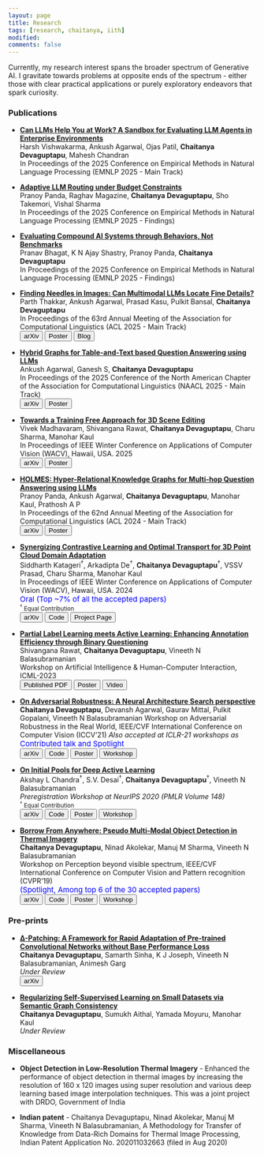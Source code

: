 ```yaml
---
layout: page
title: Research
tags: [research, chaitanya, iith]
modified: 
comments: false
---
```


Currently, my research interest spans the broader spectrum of Generative AI. I gravitate towards problems at opposite ends of the spectrum - either those with clear practical applications or purely exploratory endeavors that spark curiosity.


### Publications

* [**Can LLMs Help You at Work? A Sandbox for Evaluating LLM Agents in Enterprise Environments**]()  
Harsh Vishwakarma, Ankush Agarwal, Ojas Patil, **Chaitanya Devaguptapu**, Mahesh Chandran<br>
In Proceedings of the 2025 Conference on Empirical Methods in Natural Language Processing (EMNLP 2025 - Main Track)<br> 

* [**Adaptive LLM Routing under Budget Constraints**]()  
Pranoy Panda, Raghav Magazine, **Chaitanya Devaguptapu**, Sho Takemori, Vishal Sharma<br>
In Proceedings of the 2025 Conference on Empirical Methods in Natural Language Processing (EMNLP 2025 - Findings)<br> 

* [**Evaluating Compound AI Systems through Behaviors, Not Benchmarks**]()  
Pranav Bhagat, K N Ajay Shastry, Pranoy Panda, **Chaitanya Devaguptapu**<br>
In Proceedings of the 2025 Conference on Empirical Methods in Natural Language Processing (EMNLP 2025 - Findings)<br> 


* [**Finding Needles in Images: Can Multimodal LLMs Locate Fine Details?**](https://www.arxiv.org/abs/2508.05053)  
Parth Thakkar, Ankush Agarwal, Prasad Kasu, Pulkit Bansal, **Chaitanya Devaguptapu**<br>
In Proceedings of the 63rd Annual Meeting of the Association for Computational Linguistics (ACL 2025 - Main Track)<br> 
[<button type="button" class="btn btn-danger">arXiv</button>](https://www.arxiv.org/abs/2508.05053)
[<button type="button" class="btn btn-success">Poster</button>](/reports/finding_needles_poster.pdf)
[<button type="button" class="btn btn-warning">Blog</button>](https://blog-en.fltech.dev/entry/2025/06/02/NAACL25-HybridGraphs-en)

* [**Hybrid Graphs for Table-and-Text based Question Answering using LLMs**](https://arxiv.org/abs/2501.17767)  
Ankush Agarwal, Ganesh S, **Chaitanya Devaguptapu**<br>
In Proceedings of the 2025 Conference of the North American Chapter of the Association for Computational Linguistics (NAACL 2025 - Main Track)<br> 
[<button type="button" class="btn btn-danger">arXiv</button>](https://arxiv.org/abs/2501.17767)
[<button type="button" class="btn btn-success">Poster</button>](/reports/Hybrid-Graphs_NAACL25_Poster.pdf)

* [**Towards a Training Free Approach for 3D Scene Editing**](https://arxiv.org/abs/2412.12766)  
Vivek Madhavaram, Shivangana Rawat, **Chaitanya Devaguptapu**, Charu Sharma, Manohar Kaul<br>
In Proceedings of IEEE Winter Conference on Applications of Computer Vision (WACV), Hawaii, USA. 2025<br> 
[<button type="button" class="btn btn-danger">arXiv</button>](https://arxiv.org/abs/2412.12766)
[<button type="button" class="btn btn-success">Poster</button>](/reports/towards_training_free_editingposter.pdf)

* [**HOLMES: Hyper-Relational Knowledge Graphs for Multi-hop Question Answering using LLMs**](https://arxiv.org/abs/2406.06027)  
Pranoy Panda, Ankush Agarwal, **Chaitanya Devaguptapu**, Manohar Kaul, Prathosh A P <br>
In Proceedings of the 62nd Annual Meeting of the Association for Computational Linguistics (ACL 2024 - Main Track)<br> 
[<button type="button" class="btn btn-danger">arXiv</button>](https://arxiv.org/abs/2406.06027)
[<button type="button" class="btn btn-success">Poster</button>](/reports/ACL24_HOLMES_poster.pdf)

* [**Synergizing Contrastive Learning and Optimal Transport for 3D Point Cloud Domain Adaptation**](https://arxiv.org/abs/2308.14126)  
Siddharth Katageri<sup>&dagger;</sup>, Arkadipta De<sup>&dagger;</sup>, **Chaitanya Devaguptapu**<sup>&dagger;</sup>, VSSV Prasad, Charu Sharma, Manohar Kaul<br>
In Proceedings of IEEE Winter Conference on Applications of Computer Vision (WACV), Hawaii, USA. 2024 <br>  <span style="color:blue;font-size:15px" >Oral (Top ~7% of all the accepted papers) </span> <br> 
 <sup><sup>&dagger;</sup> Equal Contribution</sup>  
[<button type="button" class="btn btn-danger">arXiv</button>](https://arxiv.org/abs/2308.14126)
[<button type="button" class="btn btn-info">Code</button>](https://github.com/siddharthKatageri/COT)
[<button type="button" class="btn btn-success">Project Page</button>](https://siddharthkatageri.github.io/COT/)

* [**Partial Label Learning meets Active Learning: Enhancing Annotation Efficiency through Binary Questioning**](https://dmlr.ai/assets/accepted-papers/75/CameraReady/icml2023_camera_ready.pdf) <br>
Shivangana Rawat, **Chaitanya Devaguptapu**, Vineeth N Balasubramanian <br>
 Workshop on Artificial Intelligence & Human-Computer Interaction, ICML-2023 <br>
[<button type="button" class="btn btn-danger">Published PDF</button>](https://dmlr.ai/assets/accepted-papers/75/CameraReady/icml2023_camera_ready.pdf)
[<button type="button" class="btn btn-success">Poster</button>](/reports/klr_poster.pdf)
[<button type="button" class="btn btn-warning">Video</button>](/reports/klr_video.mp4)

* [**On Adversarial Robustness: A Neural Architecture Search perspective**](http://arxiv.org/abs/2007.08428)  
 **Chaitanya Devaguptapu**, Devansh Agarwal, Gaurav Mittal, Pulkit Gopalani, Vineeth N Balasubramanian
 Workshop on Adversarial Robustness in the Real World, IEEE/CVF International Conference on Computer Vision (ICCV’21)
 *Also accepted at ICLR-21 workshops as*  <span style="color:blue;font-size:15px" >Contributed talk and Spotlight  
[<button type="button" class="btn btn-danger">arXiv</button>](http://arxiv.org/abs/2007.08428)
[<button type="button" class="btn btn-info">Code</button>](https://github.com/tdchaitanya/nas-robustness)
[<button type="button" class="btn btn-success">Poster</button>](/reports/nas_and_robustness.pdf)
[<button type="button" class="btn btn-warning">Workshop</button>](https://iccv21-adv-workshop.github.io/)

* [**On Initial Pools for Deep Active Learning**](https://arxiv.org/abs/2011.14696)  
 Akshay L Chandra<sup>&dagger;</sup>, S.V. Desai<sup>&dagger;</sup>, **Chaitanya Devaguptapu**<sup>&dagger;</sup>, Vineeth N Balasubramanian  
*Preregistration Workshop at NeurIPS 2020 (PMLR Volume 148)*  <br>
<sup><sup>&dagger;</sup> Equal Contribution</sup> <br>
[<button type="button" class="btn btn-danger">arXiv</button>](https://arxiv.org/abs/2011.14696)
[<button type="button" class="btn btn-info">Code</button>](https://github.com/acl21/init-pools-dal)
[<button type="button" class="btn btn-success">Poster</button>](/reports/17_poster.png)
[<button type="button" class="btn btn-warning">Workshop</button>](https://preregister.science/neurips2020.html)


* [**Borrow From Anywhere: Pseudo Multi-Modal Object Detection in Thermal Imagery**](http://arxiv.org/abs/1905.08789)  
 **Chaitanya Devaguptapu**, Ninad Akolekar, Manuj M Sharma, Vineeth N Balasubramanian <br>
Workshop on Perception beyond visible spectrum, IEEE/CVF International Conference on Computer Vision and Pattern recognition (CVPR’19) <br>
 <span style="color:blue;font-size:15px" >(Spotlight, Among top 6 of the 30 accepted papers) <br>
[<button type="button" class="btn btn-danger">arXiv</button>](http://arxiv.org/abs/1905.08789)
[<button type="button" class="btn btn-info">Code</button>](https://github.com/tdchaitanya/MMTOD)
[<button type="button" class="btn btn-success">Poster</button>](/reports/chaitanyammtod2019_poster)
[<button type="button" class="btn btn-warning">Workshop</button>](http://vcipl-okstate.org/pbvs/19/)

### Pre-prints

* [**∆-Patching: A Framework for Rapid Adaptation of Pre-trained Convolutional Networks without Base Performance Loss**](https://arxiv.org/abs/2303.14772)  
 **Chaitanya Devaguptapu**, Samarth Sinha, K J Joseph, Vineeth N Balasubramanian, Animesh Garg <br>
*Under Review*  <br>
[<button type="button" class="btn btn-danger">arXiv</button>](http://arxiv.org/abs/2303.14772)
<!-- [<button type="button" class="btn btn-danger">arXiv</button>]()
[<button type="button" class="btn btn-info">Code</button>]()   -->


* [**Regularizing Self-Supervised Learning on Small Datasets via Semantic Graph Consistency**]()  
 **Chaitanya Devaguptapu**, Sumukh Aithal,  Yamada Moyuru, Manohar Kaul <br>
*Under Review*  <br>
<!-- [<button type="button" class="btn btn-danger">arXiv</button>](http://arxiv.org/abs/2303.14772) -->
<!-- [<button type="button" class="btn btn-danger">arXiv</button>]()
[<button type="button" class="btn btn-info">Code</button>]()   -->


### Miscellaneous

* **Object Detection in Low-Resolution Thermal Imagery** - Enhanced the performance of
object detection in thermal images by increasing the resolution of 160 x 120 images using super
resolution and various deep learning based image interpolation techniques. This was a joint project
with DRDO, Government of India  

* **Indian patent** -  Chaitanya Devaguptapu, Ninad Akolekar, Manuj M Sharma, Vineeth N Balasubramanian, A Methodology for Transfer of Knowledge from Data-Rich Domains for Thermal Image Processing, Indian Patent Application No. 202011032663 (filed in Aug 2020)  
